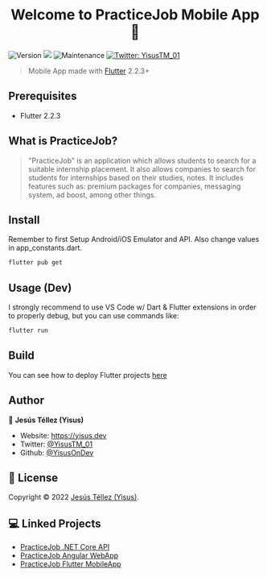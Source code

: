 <h1 align="center">Welcome to PracticeJob Mobile App 👋</h1>
<p>
  <img alt="Version" src="https://img.shields.io/badge/version-1.0.0-blue.svg?cacheSeconds=2592000" />
  <img src="https://img.shields.io/badge/Flutter-2.2.3-blue.svg" />
  <img alt="Maintenance" src="https://img.shields.io/badge/Maintained%3F-no-red.svg" />
  <a href="https://twitter.com/YisusTM\_01" target="_blank">
    <img alt="Twitter: YisusTM_01" src="https://img.shields.io/twitter/follow/YisusTM_01.svg?style=social" />
  </a>
</p>

> Mobile App made with [Flutter](https://flutter.dev/) 2.2.3+

## Prerequisites

- Flutter 2.2.3

## What is PracticeJob?
> "PracticeJob" is an application which allows students to search for a suitable internship placement. It also allows companies to search for students for internships based on their studies, notes. It includes features such as: premium packages for companies, messaging system, ad boost, among other things.

## Install

Remember to first Setup Android/iOS Emulator and API. Also change values in app_constants.dart.
```sh
flutter pub get
```

## Usage (Dev)
I strongly recommend to use VS Code w/ Dart & Flutter extensions in order to properly debug, but you can use commands like:
```sh
flutter run
```

## Build
You can see how to deploy Flutter projects [here](https://docs.flutter.dev/deployment/android)

## Author

👤 **Jesús Téllez (Yisus)**

* Website: https://yisus.dev
* Twitter: [@YisusTM\_01](https://twitter.com/YisusTM\_01)
* Github: [@YisusOnDev](https://github.com/YisusOnDev)

## 📝 License
Copyright © 2022 [Jesús Téllez (Yisus)](https://github.com/YisusOnDev).<br />

## 💻 Linked Projects
* [PracticeJob .NET Core API](https://github.com/YisusOnDev/PracticeJob_API)
* [PracticeJob Angular WebApp](https://github.com/YisusOnDev/PracticeJob_Angular)
* [PracticeJob Flutter MobileApp](https://github.com/YisusOnDev/PracticeJob_Flutter)
